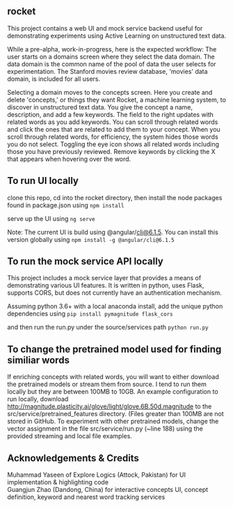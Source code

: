 ## rocket

This project contains a web UI and mock service backend useful for demonstrating experiments using Active Learning on unstructured text data.

While a pre-alpha, work-in-progress, here is the expected workflow:
The user starts on a domains screen where they select the data domain.  The data domain is the common name of the pool of data the user selects for experimentation.  The Stanford movies review database, 'movies' data domain, is included for all users.

Selecting a domain moves to the concepts screen.  Here you create and delete 'concepts,' or things they want Rocket, a machine learning system, to discover in unstructured text data.  You give the concept a name, description, and add a few keywords.   The field to the right updates with related words as you add keywords.  You can scroll through related words and click the ones that are related to add them to your concept.  When you scroll through related words, for efficiency, the system hides those words you do not select.  Toggling the eye icon shows all related words including those you have previously reviewed.   Remove keywords by clicking the X that appears when hovering over the word.


## To run UI locally

clone this repo, cd into the rocket directory, then install the node packages found in package.json using 
`npm install`

serve up the UI using
`ng serve`

Note:  The current UI is build using @angular/cli@6.1.5.  You can install this version globally using 
`npm install -g @angular/cli@6.1.5`


## To run the mock service API locally

This project includes a mock service layer that provides a means of demonstrating various UI features.  It is written in python, uses Flask, supports CORS, but does not currently have an authentication mechanism.

Assuming python 3.6+ with a local anaconda install, add the unique python dependencies using
`pip install pymagnitude flask_cors`

and then run the run.py under the source/services path
`python run.py`


## To change the pretrained model used for finding similiar words 

If enriching concepts with related words, you will want to either download the pretrained models or stream them from source.
I tend to run them locally but they are between 100MB to 10GB.  An example configuration to run locally, download http://magnitude.plasticity.ai/glove/light/glove.6B.50d.magnitude to the src/service/pretrained_features directory.  (Files greater than 100MB are not stored in GitHub.  To experiment with other pretrained models, change the vector assignment in the file src/service/run.py  (~line 188) using the provided streaming and local file examples.


## Acknowledgements & Credits

Muhammad Yaseen of Explore Logics (Attock, Pakistan) for UI implementation & highlighting code  
Guangjun Zhao (Dandong, China) for interactive concepts UI, concept definition, keyword and nearest word tracking services  




